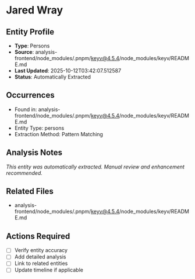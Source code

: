 # Jared Wray

## Entity Profile
- **Type**: Persons
- **Source**: analysis-frontend/node_modules/.pnpm/keyv@4.5.4/node_modules/keyv/README.md
- **Last Updated**: 2025-10-12T03:42:07.512587
- **Status**: Automatically Extracted

## Occurrences
- Found in: analysis-frontend/node_modules/.pnpm/keyv@4.5.4/node_modules/keyv/README.md
- Entity Type: persons
- Extraction Method: Pattern Matching

## Analysis Notes
*This entity was automatically extracted. Manual review and enhancement recommended.*

## Related Files
- analysis-frontend/node_modules/.pnpm/keyv@4.5.4/node_modules/keyv/README.md

## Actions Required
- [ ] Verify entity accuracy
- [ ] Add detailed analysis
- [ ] Link to related entities
- [ ] Update timeline if applicable
